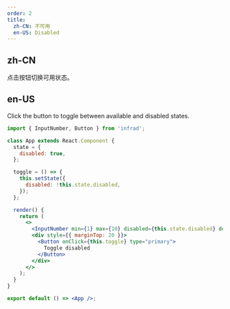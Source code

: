 ```yaml
---
order: 2
title:
  zh-CN: 不可用
  en-US: Disabled
---
```


## zh-CN

点击按钮切换可用状态。

## en-US

Click the button to toggle between available and disabled states.

```jsx
import { InputNumber, Button } from 'infrad';

class App extends React.Component {
  state = {
    disabled: true,
  };

  toggle = () => {
    this.setState({
      disabled: !this.state.disabled,
    });
  };

  render() {
    return (
      <>
        <InputNumber min={1} max={10} disabled={this.state.disabled} defaultValue={3} />
        <div style={{ marginTop: 20 }}>
          <Button onClick={this.toggle} type="primary">
            Toggle disabled
          </Button>
        </div>
      </>
    );
  }
}

export default () => <App />;
```
